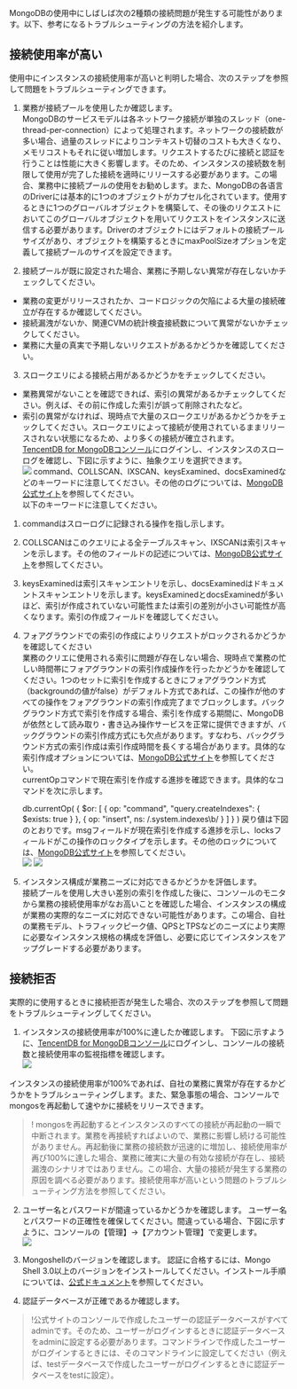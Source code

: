 MongoDBの使用中にしばしば次の2種類の接続問題が発生する可能性があります。以下、参考になるトラブルシューティングの方法を紹介します。
## 接続使用率が高い ##
使用中にインスタンスの接続使用率が高いと判明した場合、次のステップを参照して問題をトラブルシューティングできます。<br>
1. 業務が接続プールを使用したか確認します。<br>
MongoDBのサービスモデルは各ネットワーク接続が単独のスレッド（one-thread-per-connection）によって処理されます。ネットワークの接続数が多い場合、過量のスレッドによりコンテキスト切替のコストも大きくなり、メモリコストもそれに従い増加します。リクエストするたびに接続と認証を行うことは性能に大きく影響します。そのため、インスタンスの接続数を制限して使用が完了した接続を適時にリリースする必要があります。この場合、業務中に接続プールの使用をお勧めします。また、MongoDBの各语言のDriverには基本的に1つのオブジェクトがカプセル化されています。使用するときに1つのグローバルオブジェクトを構築して、その後のリクエストにおいてこのグローバルオブジェクトを用いてリクエストをインスタンスに送信する必要があります。Driverのオブジェクトにはデフォルトの接続プールサイズがあり、オブジェクトを構築するときにmaxPoolSizeオプションを定義して接続プールのサイズを設定できます。<br>

2. 接続プールが既に設定された場合、業務に予期しない異常が存在しないかチェックしてください。
 - 業務の変更がリリースされたか、コードロジックの欠陥による大量の接続確立が存在するか確認してください。<br>
 - 接続漏洩がないか、関連CVMの統計検査接続数について異常がないかチェックしてください。<br>
 - 業務に大量の真実で予期しないリクエストがあるかどうかを確認してください。<br>

3. スロークエリによる接続占用があるかどうかをチェックしてください。<br>
 - 業務異常がないことを確認できれば、索引の異常があるかチェックしてください。例えば、その前に作成した索引が誤って削除されたなど。<br> 
 - 索引の異常がなければ、現時点で大量のスロークエリがあるかどうかをチェックしてください。スロークエリによって接続が使用されているままリリースされない状態になるため、より多くの接続が確立されます。<br>
[TencentDB for MongoDBコンソール](https://console.cloud.tencent.com/mongodb)にログインし、インスタンスのスローログを確認し、下図に示すように、抽象クエリを選択できます。<br>
![](https://main.qcloudimg.com/raw/19a7b1568cf38f6b493cb5088cfdff93.png)
command、COLLSCAN、IXSCAN、keysExamined、docsExaminedなどのキーワードに注意してください。その他のログについては、[MongoDB公式サイト](https://docs.mongodb.com/manual/reference/log-messages/index.html)を参照してください。 <br>
   以下のキーワードに注意してください。<br>
 1. commandはスローログに記録される操作を指し示します。<br>
 2. COLLSCANはこのクエリによる全テーブルスキャン、IXSCANは索引スキャンを示します。その他のフィールドの記述については、[MongoDB公式サイト](https://docs.mongodb.com/manual/reference/explain-results/index.html)を参照してください。<br>
 3. keysExaminedは索引スキャンエントリを示し、docsExaminedはドキュメントスキャンエントリを示します。keysExaminedとdocsExaminedが多いほど、索引が作成されていない可能性または索引の差別が小さい可能性が高くなります。索引の作成フィールドを確認してください。<br>
4. フォアグラウンドでの索引の作成によりリクエストがロックされるかどうかを確認してください<br>
業務のクリエに使用される索引に問題が存在しない場合、現時点で業務の忙しい時間帯にフォアグラウンドの索引作成操作を行ったかどうかを確認してください。1つのセットに索引を作成するときにフォアグラウンド方式（backgroundの値がfalse）がデフォルト方式であれば、この操作が他のすべての操作をフォアグラウンドの索引作成完了までブロックします。バックグラウンド方式で索引を作成する場合、索引を作成する期間に、MongoDBが依然として読み取り・書き込み操作サービスを正常に提供できますが、バックグラウンドの索引作成方式にも欠点があります。すなわち、バックグラウンド方式の索引作成は索引作成時間を長くする場合があります。具体的な索引作成オプションについては、[MongoDB公式サイト](https://docs.mongodb.com/manual/reference/method/db.collection.createIndex/)を参照してください。<br>
currentOpコマンドで現在索引を作成する進捗を確認できます。具体的なコマンドを次に示します。

   
	 db.currentOp(
        {
          $or: [
            { op: "command", "query.createIndexes": { $exists: true } },
            { op: "insert", ns: /\.system\.indexes\b/ }
          ]
        }
        )
戻り値は下図のとおりです。msgフィールドが現在索引を作成する進捗を示し、locksフィールドがこの操作のロックタイプを示します。その他のロックについては、[MongoDB公式サイト](https://docs.mongodb.com/v3.2/reference/database-profiler/)を参照してください。<br>
![](https://main.qcloudimg.com/raw/355b6c06539ad6a5e3980b90bd200bf0.png)
![](https://main.qcloudimg.com/raw/155583329a2eb2a99575a2b5ce0b8647.png)<br>
5. インスタンス構成が業務ニーズに対応できるかどうかを評価します。<br>
接続プールを使用し大きい差別の索引を作成した後に、コンソールのモニタから業務の接続使用率がなお高いことを確認した場合、インスタンスの構成が業務の実際的なニーズに対応できない可能性があります。この場合、自社の業務モデル、トラフィックピーク値、QPSとTPSなどのニーズにより実際に必要なインスタンス規格の構成を評価し、必要に応じてインスタンスをアップグレードする必要があります。

## 接続拒否 ##
実際的に使用するときに接続拒否が発生した場合、次のステップを参照して問題をトラブルシューティングしてください。<br>
1. インスタンスの接続使用率が100%に達したか確認します。
下図に示すように、[TencentDB for MongoDBコンソール](https://console.cloud.tencent.com/mongodb)にログインし、コンソールの接続数と接続使用率の監視指標を確認します。<br>
![](https://main.qcloudimg.com/raw/b1a5ef8d203696142bd17c2427668bab.png)

 インスタンスの接続使用率が100%であれば、自社の業務に異常が存在するかどうかをトラブルシューティングします。また、緊急事態の場合、コンソールでmongosを再起動して速やかに接続をリリースできます。
>! mongosを再起動するとインスタンスのすべての接続が再起動の一瞬で中断されます。業務を再接続すればよいので、業務に影響し続ける可能性がありません。再起動後に業務の接続数が迅速的に増加し、接続使用率が再び100%に達した場合、業務に確実に大量の有効な接続が存在し、接続漏洩のシナリオではありません。この場合、大量の接続が発生する業務の原因を調べる必要があります。接続使用率が高いという問題のトラブルシューティング方法を参照してください。

2. ユーザー名とパスワードが間違っているかどうかを確認します。
ユーザー名とパスワードの正確性を確保してください。間違っている場合、下図に示すように、コンソールの【管理】->【アカウント管理】で変更します。<br>
![](https://main.qcloudimg.com/raw/1b505172b773dd5ebeb5f129eb1c790c.png)

3. Mongoshellのバージョンを確認します。
認証に合格するには、Mongo Shell 3.0以上のバージョンをインストールしてください。インストール手順については、[公式ドキュメント](https://docs.mongodb.com/v3.2/installation/)を参照してください。<br>
4. 認証データベースが正確であるか確認します。<br>
>!公式サイトのコンソールで作成したユーザーの認証データベースがすべてadminです。そのため、ユーザーがログインするときに認証データベースをadminに設定する必要があります。コマンドラインで作成したユーザーがログインするときには、そのコマンドラインに設定してください（例えば、testデータベースで作成したユーザーがログインするときに認証データベースをtestに設定）。


